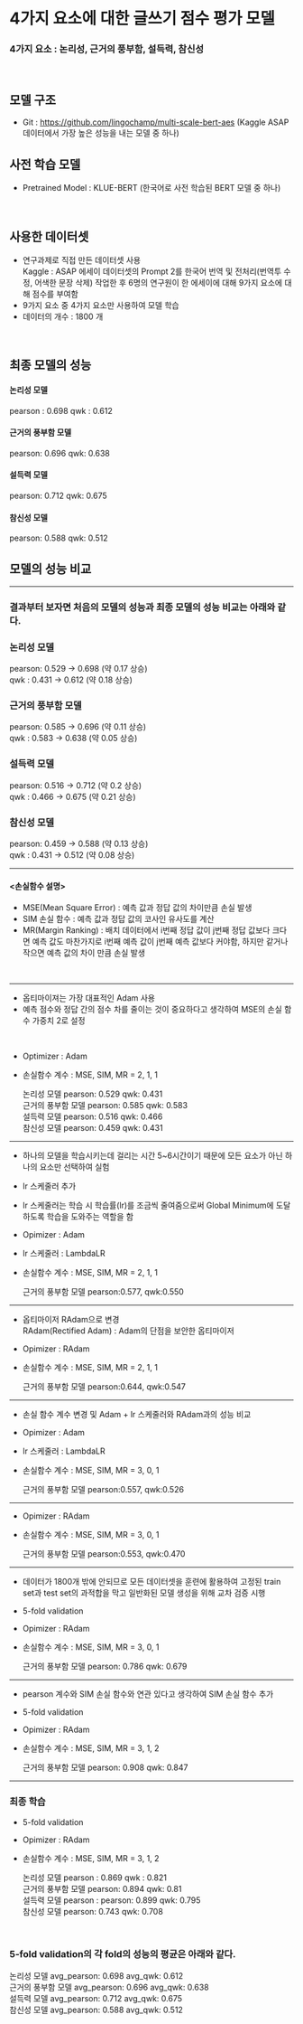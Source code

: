 # 4가지 요소에 대한 글쓰기 점수 평가 모델
### 4가지 요소 : 논리성, 근거의 풍부함, 설득력, 참신성

<br>

## 모델 구조 

- Git : https://github.com/lingochamp/multi-scale-bert-aes 
(Kaggle ASAP데이터에서 가장 높은 성능을 내는 모델 중 하나) 

## 사전 학습 모델
- Pretrained Model : KLUE-BERT (한국어로 사전 학습된 BERT 모델 중 하나)

<br>

## 사용한 데이터셋
- 연구과제로 직접 만든 데이터셋 사용 <br>
Kaggle : ASAP 에세이 데이터셋의 Prompt 2를 한국어 번역 및 전처리(번역투 수정, 어색한 문장 삭제) 작업한 후 6명의 연구원이 한 에세이에 대해 9가지 요소에 대해 점수를 부여함 <br>
- 9가지 요소 중 4가지 요소만 사용하여 모델 학습 <br>
- 데이터의 개수 : 1800 개

<br>

## 최종 모델의 성능

#### 논리성 모델 
  pearson : 0.698 qwk : 0.612 <br>


#### 근거의 풍부함 모델 <br>
  pearson: 0.696 qwk: 0.638 <br>


#### 설득력 모델 <br>
  pearson: 0.712 qwk: 0.675 <br>


#### 참신성 모델 <br>
  pearson: 0.588 qwk: 0.512 <br>


## 모델의 성능 비교

----

### 결과부터 보자면 처음의 모델의 성능과 최종 모델의 성능 비교는 아래와 같다.

### 논리성 모델 <br>
  pearson: 0.529 -> 0.698 (약 0.17 상승) <br>
  qwk : 0.431 -> 0.612 (약 0.18 상승) <br>

### 근거의 풍부함 모델 <br>
  pearson: 0.585 -> 0.696 (약 0.11 상승) <br>
  qwk : 0.583 -> 0.638 (약 0.05 상승) <br>

### 설득력 모델 <br>
  pearson: 0.516 -> 0.712 (약 0.2 상승) <br>
  qwk : 0.466 -> 0.675 (약 0.21 상승) <br>

### 참신성 모델 <br>
  pearson: 0.459 -> 0.588 (약 0.13 상승) <br>
  qwk : 0.431 -> 0.512 (약 0.08 상승) <br>

--------

#### <손실함수 설명>

- MSE(Mean Square Error) : 예측 값과 정답 값의 차이만큼 손실 발생 <br>
- SIM 손실 함수 : 예측 값과 정답 값의 코사인 유사도를 계산 <br>
- MR(Margin Ranking) : 배치 데이터에서 i번째 정답 값이 j번째 정답 값보다 크다면 예측 값도 마찬가지로 i번째 예측 값이 j번째 예측 값보다 커야함, 하지만 같거나 작으면 예측 값의 차이 만큼 손실 발생

<br>

-----


- 옵티마이져는 가장 대표적인 Adam 사용 <br>
- 예측 점수와 정답 간의 점수 차를 줄이는 것이 중요하다고 생각하여 MSE의 손실 함수 가중치 2로 설정 <br>

<br>

- Optimizer : Adam <br>
- 손실함수 계수 : MSE, SIM, MR = 2, 1, 1 <br>

  논리성 모델       pearson: 0.529 	 qwk: 0.431 <br>
  근거의 풍부함 모델 pearson: 0.585 	 qwk: 0.583 <br>
  설득력 모델       pearson: 0.516 	 qwk: 0.466 <br>
  참신성 모델       pearson: 0.459 	 qwk: 0.431 <br>

-----

- 하나의 모델을 학습시키는데 걸리는 시간 5~6시간이기 때문에 모든 요소가 아닌 하나의 요소만 선택하여 실험 <br>


- lr 스케줄러 추가 <br>
- lr 스케줄러는 학습 시 학습률(lr)를 조금씩 줄여줌으로써 Global Minimum에 도달하도록 학습을 도와주는 역할을 함 <br>

- Opimizer : Adam <br>
- lr 스케줄러 : LambdaLR <br>
- 손실함수 계수 : MSE, SIM, MR = 2, 1, 1 <br>

  근거의 풍부함 모델  pearson:0.577, qwk:0.550 <br>

-----------

- 옵티마이저 RAdam으로 변경 <br> 
RAdam(Rectified Adam) : Adam의 단점을 보안한 옵티마이저


- Opimizer : RAdam <br>
- 손실함수 계수 : MSE, SIM, MR = 2, 1, 1 <br>

  근거의 풍부함 모델  pearson:0.644, qwk:0.547 <br>


-----

- 손실 함수 계수 변경 및 Adam + lr 스케줄러와 RAdam과의 성능 비교 <br>


- Opimizer : Adam <br>
- lr 스케줄러 : LambdaLR <br>
- 손실함수 계수 : MSE, SIM, MR = 3, 0, 1 <br>

  근거의 풍부함 모델 pearson:0.557, qwk:0.526 <br>


----

- Opimizer : RAdam <br>
- 손실함수 계수 : MSE, SIM, MR = 3, 0, 1 <br>

  근거의 풍부함 모델 pearson:0.553, qwk:0.470 <br>


------

- 데이터가 1800개 밖에 안되므로 모든 데이터셋을 훈련에 활용하여 고정된 train set과 test set의 과적합을 막고 일반화된 모델 생성을 위해 교차 검증 시행

- 5-fold validation <br>
- Opimizer : RAdam <br>
- 손실함수 계수 : MSE, SIM, MR = 3, 0, 1 <br>

  근거의 풍부함 모델 pearson: 0.786 qwk: 0.679 <br>


-----------

- pearson 계수와 SIM 손실 함수와 연관 있다고 생각하여 SIM 손실 함수 추가 <br>


- 5-fold validation <br>
- Opimizer : RAdam <br>
- 손실함수 계수 : MSE, SIM, MR = 3, 1, 2 <br>

  근거의 풍부함 모델 pearson: 0.908 qwk: 0.847 <br>


------
### 최종 학습 



- 5-fold validation <br>
- Opimizer : RAdam <br>
- 손실함수 계수 : MSE, SIM, MR = 3, 1, 2 <br>


  논리성 모델      pearson : 0.869 qwk : 0.821 <br>
  근거의 풍부함 모델 pearson: 0.894 qwk: 0.81 <br>
  설득력 모델       pearson : pearson: 0.899 qwk: 0.795 <br>
  참신성 모델       pearson: 0.743 qwk: 0.708  <br>


<br>

### 5-fold validation의 각 fold의 성능의 평균은 아래와 같다.


  논리성 모델      avg_pearson: 0.698   avg_qwk: 0.612 <br>
  근거의 풍부함 모델 avg_pearson: 0.696 avg_qwk: 0.638 <br>
  설득력 모델       avg_pearson: 0.712  avg_qwk: 0.675 <br>
  참신성 모델       avg_pearson: 0.588  avg_qwk: 0.512 <br>


